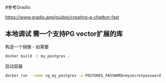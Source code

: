 #参考Gradio

https://www.gradio.app/guides/creating-a-chatbot-fast


## 本地调试 需一个支持PG vector扩展的库 

构造一个镜像 - 如需要

```bash
docker build -t my_postgres .
```

启动容器

```bash
docker run --name vg_my_postgres -e POSTGRES_PASSWORD=mysecretpassword -p 5432:5432 -d vg_postgres
```